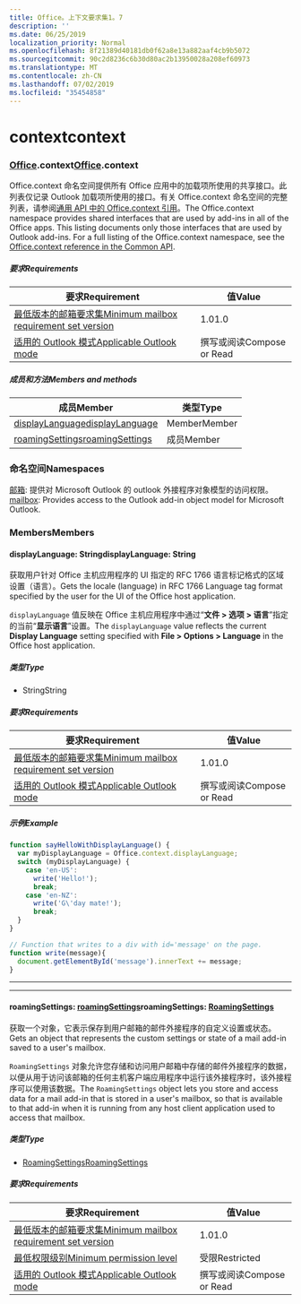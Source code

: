 ```yaml
---
title: Office。上下文要求集1。7
description: ''
ms.date: 06/25/2019
localization_priority: Normal
ms.openlocfilehash: 8f21389d40181db0f62a8e13a882aaf4cb9b5072
ms.sourcegitcommit: 90c2d8236c6b30d80ac2b13950028a208ef60973
ms.translationtype: MT
ms.contentlocale: zh-CN
ms.lasthandoff: 07/02/2019
ms.locfileid: "35454858"
---
```

# <a name="context"></a><span data-ttu-id="db18a-102">context</span><span class="sxs-lookup"><span data-stu-id="db18a-102">context</span></span>

### <a name="officeofficemdcontext"></a><span data-ttu-id="db18a-103">[Office](Office.md).context</span><span class="sxs-lookup"><span data-stu-id="db18a-103">[Office](Office.md).context</span></span>

<span data-ttu-id="db18a-p101">Office.context 命名空间提供所有 Office 应用中的加载项所使用的共享接口。此列表仅记录 Outlook 加载项所使用的接口。有关 Office.context 命名空间的完整列表，请参阅[通用 API 中的 Office.context 引用](/javascript/api/office/office.context)。</span><span class="sxs-lookup"><span data-stu-id="db18a-p101">The Office.context namespace provides shared interfaces that are used by add-ins in all of the Office apps. This listing documents only those interfaces that are used by Outlook add-ins. For a full listing of the Office.context namespace, see the [Office.context reference in the Common API](/javascript/api/office/office.context).</span></span>

##### <a name="requirements"></a><span data-ttu-id="db18a-106">要求</span><span class="sxs-lookup"><span data-stu-id="db18a-106">Requirements</span></span>

|<span data-ttu-id="db18a-107">要求</span><span class="sxs-lookup"><span data-stu-id="db18a-107">Requirement</span></span>| <span data-ttu-id="db18a-108">值</span><span class="sxs-lookup"><span data-stu-id="db18a-108">Value</span></span>|
|---|---|
|[<span data-ttu-id="db18a-109">最低版本的邮箱要求集</span><span class="sxs-lookup"><span data-stu-id="db18a-109">Minimum mailbox requirement set version</span></span>](/office/dev/add-ins/reference/requirement-sets/outlook-api-requirement-sets)| <span data-ttu-id="db18a-110">1.0</span><span class="sxs-lookup"><span data-stu-id="db18a-110">1.0</span></span>|
|[<span data-ttu-id="db18a-111">适用的 Outlook 模式</span><span class="sxs-lookup"><span data-stu-id="db18a-111">Applicable Outlook mode</span></span>](/outlook/add-ins/#extension-points)| <span data-ttu-id="db18a-112">撰写或阅读</span><span class="sxs-lookup"><span data-stu-id="db18a-112">Compose or Read</span></span>|

##### <a name="members-and-methods"></a><span data-ttu-id="db18a-113">成员和方法</span><span class="sxs-lookup"><span data-stu-id="db18a-113">Members and methods</span></span>

| <span data-ttu-id="db18a-114">成员</span><span class="sxs-lookup"><span data-stu-id="db18a-114">Member</span></span> | <span data-ttu-id="db18a-115">类型</span><span class="sxs-lookup"><span data-stu-id="db18a-115">Type</span></span> |
|--------|------|
| [<span data-ttu-id="db18a-116">displayLanguage</span><span class="sxs-lookup"><span data-stu-id="db18a-116">displayLanguage</span></span>](#displaylanguage-string) | <span data-ttu-id="db18a-117">Member</span><span class="sxs-lookup"><span data-stu-id="db18a-117">Member</span></span> |
| [<span data-ttu-id="db18a-118">roamingSettings</span><span class="sxs-lookup"><span data-stu-id="db18a-118">roamingSettings</span></span>](#roamingsettings-roamingsettings) | <span data-ttu-id="db18a-119">成员</span><span class="sxs-lookup"><span data-stu-id="db18a-119">Member</span></span> |

### <a name="namespaces"></a><span data-ttu-id="db18a-120">命名空间</span><span class="sxs-lookup"><span data-stu-id="db18a-120">Namespaces</span></span>

<span data-ttu-id="db18a-121">[邮箱](office.context.mailbox.md): 提供对 Microsoft Outlook 的 outlook 外接程序对象模型的访问权限。</span><span class="sxs-lookup"><span data-stu-id="db18a-121">[mailbox](office.context.mailbox.md): Provides access to the Outlook add-in object model for Microsoft Outlook.</span></span>

### <a name="members"></a><span data-ttu-id="db18a-122">Members</span><span class="sxs-lookup"><span data-stu-id="db18a-122">Members</span></span>

#### <a name="displaylanguage-string"></a><span data-ttu-id="db18a-123">displayLanguage: String</span><span class="sxs-lookup"><span data-stu-id="db18a-123">displayLanguage: String</span></span>

<span data-ttu-id="db18a-124">获取用户针对 Office 主机应用程序的 UI 指定的 RFC 1766 语言标记格式的区域设置（语言）。</span><span class="sxs-lookup"><span data-stu-id="db18a-124">Gets the locale (language) in RFC 1766 Language tag format specified by the user for the UI of the Office host application.</span></span>

<span data-ttu-id="db18a-125">`displayLanguage` 值反映在 Office 主机应用程序中通过“**文件 > 选项 > 语言**”指定的当前“**显示语言**”设置。</span><span class="sxs-lookup"><span data-stu-id="db18a-125">The `displayLanguage` value reflects the current **Display Language** setting specified with **File > Options > Language** in the Office host application.</span></span>

##### <a name="type"></a><span data-ttu-id="db18a-126">类型</span><span class="sxs-lookup"><span data-stu-id="db18a-126">Type</span></span>

*   <span data-ttu-id="db18a-127">String</span><span class="sxs-lookup"><span data-stu-id="db18a-127">String</span></span>

##### <a name="requirements"></a><span data-ttu-id="db18a-128">要求</span><span class="sxs-lookup"><span data-stu-id="db18a-128">Requirements</span></span>

|<span data-ttu-id="db18a-129">要求</span><span class="sxs-lookup"><span data-stu-id="db18a-129">Requirement</span></span>| <span data-ttu-id="db18a-130">值</span><span class="sxs-lookup"><span data-stu-id="db18a-130">Value</span></span>|
|---|---|
|[<span data-ttu-id="db18a-131">最低版本的邮箱要求集</span><span class="sxs-lookup"><span data-stu-id="db18a-131">Minimum mailbox requirement set version</span></span>](/office/dev/add-ins/reference/requirement-sets/outlook-api-requirement-sets)| <span data-ttu-id="db18a-132">1.0</span><span class="sxs-lookup"><span data-stu-id="db18a-132">1.0</span></span>|
|[<span data-ttu-id="db18a-133">适用的 Outlook 模式</span><span class="sxs-lookup"><span data-stu-id="db18a-133">Applicable Outlook mode</span></span>](/outlook/add-ins/#extension-points)| <span data-ttu-id="db18a-134">撰写或阅读</span><span class="sxs-lookup"><span data-stu-id="db18a-134">Compose or Read</span></span>|

##### <a name="example"></a><span data-ttu-id="db18a-135">示例</span><span class="sxs-lookup"><span data-stu-id="db18a-135">Example</span></span>

```javascript
function sayHelloWithDisplayLanguage() {
  var myDisplayLanguage = Office.context.displayLanguage;
  switch (myDisplayLanguage) {
    case 'en-US':
      write('Hello!');
      break;
    case 'en-NZ':
      write('G\'day mate!');
      break;
  }
}

// Function that writes to a div with id='message' on the page.
function write(message){
  document.getElementById('message').innerText += message;
}
```

---
---

#### <a name="roamingsettings-roamingsettingsjavascriptapioutlook17officeroamingsettings"></a><span data-ttu-id="db18a-136">roamingSettings: [roamingSettings](/javascript/api/outlook_1_7/office.RoamingSettings)</span><span class="sxs-lookup"><span data-stu-id="db18a-136">roamingSettings: [RoamingSettings](/javascript/api/outlook_1_7/office.RoamingSettings)</span></span>

<span data-ttu-id="db18a-137">获取一个对象，它表示保存到用户邮箱的邮件外接程序的自定义设置或状态。</span><span class="sxs-lookup"><span data-stu-id="db18a-137">Gets an object that represents the custom settings or state of a mail add-in saved to a user's mailbox.</span></span>

<span data-ttu-id="db18a-138">`RoamingSettings` 对象允许您存储和访问用户邮箱中存储的邮件外接程序的数据，以便从用于访问该邮箱的任何主机客户端应用程序中运行该外接程序时，该外接程序可以使用该数据。</span><span class="sxs-lookup"><span data-stu-id="db18a-138">The `RoamingSettings` object lets you store and access data for a mail add-in that is stored in a user's mailbox, so that is available to that add-in when it is running from any host client application used to access that mailbox.</span></span>

##### <a name="type"></a><span data-ttu-id="db18a-139">类型</span><span class="sxs-lookup"><span data-stu-id="db18a-139">Type</span></span>

*   [<span data-ttu-id="db18a-140">RoamingSettings</span><span class="sxs-lookup"><span data-stu-id="db18a-140">RoamingSettings</span></span>](/javascript/api/outlook_1_7/office.RoamingSettings)

##### <a name="requirements"></a><span data-ttu-id="db18a-141">要求</span><span class="sxs-lookup"><span data-stu-id="db18a-141">Requirements</span></span>

|<span data-ttu-id="db18a-142">要求</span><span class="sxs-lookup"><span data-stu-id="db18a-142">Requirement</span></span>| <span data-ttu-id="db18a-143">值</span><span class="sxs-lookup"><span data-stu-id="db18a-143">Value</span></span>|
|---|---|
|[<span data-ttu-id="db18a-144">最低版本的邮箱要求集</span><span class="sxs-lookup"><span data-stu-id="db18a-144">Minimum mailbox requirement set version</span></span>](/office/dev/add-ins/reference/requirement-sets/outlook-api-requirement-sets)| <span data-ttu-id="db18a-145">1.0</span><span class="sxs-lookup"><span data-stu-id="db18a-145">1.0</span></span>|
|[<span data-ttu-id="db18a-146">最低权限级别</span><span class="sxs-lookup"><span data-stu-id="db18a-146">Minimum permission level</span></span>](/outlook/add-ins/understanding-outlook-add-in-permissions)| <span data-ttu-id="db18a-147">受限</span><span class="sxs-lookup"><span data-stu-id="db18a-147">Restricted</span></span>|
|[<span data-ttu-id="db18a-148">适用的 Outlook 模式</span><span class="sxs-lookup"><span data-stu-id="db18a-148">Applicable Outlook mode</span></span>](/outlook/add-ins/#extension-points)| <span data-ttu-id="db18a-149">撰写或阅读</span><span class="sxs-lookup"><span data-stu-id="db18a-149">Compose or Read</span></span>|
